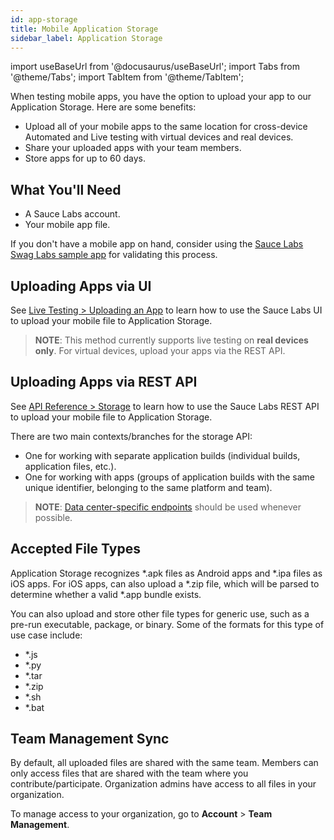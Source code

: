 ```yaml
---
id: app-storage
title: Mobile Application Storage
sidebar_label: Application Storage
---
```


import useBaseUrl from '@docusaurus/useBaseUrl';
import Tabs from '@theme/Tabs';
import TabItem from '@theme/TabItem';

When testing mobile apps, you have the option to upload your app to our Application Storage. Here are some benefits:

* Upload all of your mobile apps to the same location for cross-device Automated and Live testing with virtual devices and real devices.
* Share your uploaded apps with your team members.
* Store apps for up to 60 days.

## What You'll Need
* A Sauce Labs account.
* Your mobile app file.

If you don't have a mobile app on hand, consider using the [Sauce Labs Swag Labs sample app](https://github.com/saucelabs/sample-app-mobile) for validating this process.

## Uploading Apps via UI

See [Live Testing > Uploading an App](/mobile-apps/live-testing/live-mobile-app-testing.md) to learn how to use the Sauce Labs UI to upload your mobile file to Application Storage.

>**NOTE**: This method currently supports live testing on **real devices only**. For virtual devices, upload your apps via the REST API.

## Uploading Apps via REST API

See [API Reference > Storage](/dev/api/storage) to learn how to use the Sauce Labs REST API to upload your mobile file to Application Storage.

There are two main contexts/branches for the storage API:

* One for working with separate application builds (individual builds, application files, etc.).
* One for working with apps (groups of application builds with the same unique identifier, belonging to the same platform and team).

>**NOTE**: [Data center-specific endpoints](https://wiki.saucelabs.com/display/DOCS/Data+Center+Endpoints) should be used whenever possible.

## Accepted File Types 
Application Storage recognizes *.apk files as Android apps and *.ipa files as iOS apps. For iOS apps, can also upload a *.zip file, which will be parsed to determine whether a valid *.app bundle exists.

You can also upload and store other file types for generic use, such as a pre-run executable, package, or binary. Some of the formats for this type of use case include:

* *.js
* *.py
* *.tar
* *.zip
* *.sh
* *.bat

## Team Management Sync

By default, all uploaded files are shared with the same team. Members can only access files that are shared with the team where you contribute/participate. Organization admins have access to all files in your organization.

To manage access to your organization, go to **Account** > **Team Management**.
